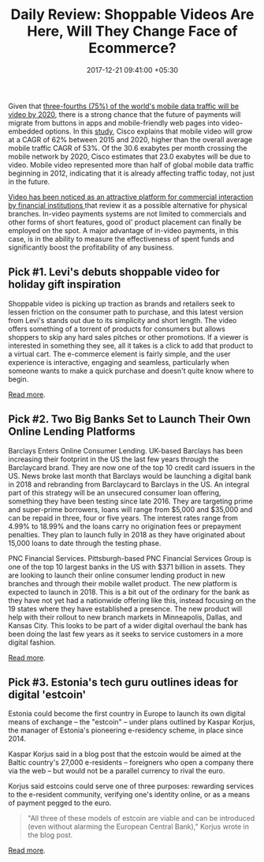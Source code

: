 ﻿---
title: 'Daily Review: Shoppable Videos Are Here, Will They Change Face of Ecommerce?'
date: 2017-12-21 09:41:00 +05:30
tags:
- mobile payments
- payments
- shopping
- lending
- e-commerce
- banking
- consumer loans
Image: "/uploads/iStock-458608371.jpg"
Person: Elena Mesropyan
category:
- Payments
Companies:
- Barclays
- PNC Financial Services Group
Markets:
- Europe
- US
- Estonia
---

Given that [three-fourths (75%) of the world's mobile data traffic will be video by 2020](http://www.cisco.com/c/en/us/solutions/collateral/service-provider/visual-networking-index-vni/mobile-white-paper-c11-520862.html), there is a strong chance that the future of payments will migrate from buttons in apps and mobile-friendly web pages into video-embedded options. In this [study](http://www.cisco.com/c/en/us/solutions/collateral/service-provider/visual-networking-index-vni/mobile-white-paper-c11-520862.html), Cisco explains that mobile video will grow at a CAGR of 62% between 2015 and 2020, higher than the overall average mobile traffic CAGR of 53%. Of the 30.6 exabytes per month crossing the mobile network by 2020, Cisco estimates that 23.0 exabytes will be due to video. Mobile video represented more than half of global mobile data traffic beginning in 2012, indicating that it is already affecting traffic today, not just in the future.

[Video has been noticed as an attractive platform for commercial interaction by financial institutions ](https://letstalkpayments.com/bank-branches-are-not-dying-they-are-evolving-into-video-banking/)that review it as a possible alternative for physical branches. In-video payments systems are not limited to commercials and other forms of short features, good ol' product placement can finally be employed on the spot. A major advantage of in-video payments, in this case, is in the ability to measure the effectiveness of spent funds and significantly boost the profitability of any business.

## Pick #1. Levi's debuts shoppable video for holiday gift inspiration

Shoppable video is picking up traction as brands and retailers seek to lessen friction on the consumer path to purchase, and this latest version from Levi's stands out due to its simplicity and short length. The video offers something of a torrent of products for consumers but allows shoppers to skip any hard sales pitches or other promotions. If a viewer is interested in something they see, all it takes is a click to add that product to a virtual cart. The e-commerce element is fairly simple, and the user experience is interactive, engaging and seamless, particularly when someone wants to make a quick purchase and doesn't quite know where to begin.

[Read more](https://www.retaildive.com/news/levis-debuts-shoppable-video-for-holiday-gift-inspiration/513528/).

## Pick #2. Two Big Banks Set to Launch Their Own Online Lending Platforms

Barclays Enters Online Consumer Lending. UK-based Barclays has been increasing their footprint in the US the last few years through the Barclaycard brand. They are now one of the top 10 credit card issuers in the US. News broke last month that Barclays would be launching a digital bank in 2018 and rebranding from Barclaycard to Barclays in the US. An integral part of this strategy will be an unsecured consumer loan offering, something they have been testing since late 2016. They are targeting prime and super-prime borrowers, loans will range from $5,000 and $35,000 and can be repaid in three, four or five years. The interest rates range from 4.99% to 18.99% and the loans carry no origination fees or prepayment penalties. They plan to launch fully in 2018 as they have originated about 15,000 loans to date through the testing phase.

PNC Financial Services. Pittsburgh-based PNC Financial Services Group is one of the top 10 largest banks in the US with $371 billion in assets. They are looking to launch their online consumer lending product in new branches and through their mobile wallet product. The new platform is expected to launch in 2018. This is a bit out of the ordinary for the bank as they have not yet had a nationwide offering like this, instead focusing on the 19 states where they have established a presence. The new product will help with their rollout to new branch markets in Minneapolis, Dallas, and Kansas City. This looks to be part of a wider digital overhaul the bank has been doing the last few years as it seeks to service customers in a more digital fashion.

[Read more](https://www.lendacademy.com/two-big-banks-set-launch-online-lending-platforms/).

## Pick #3. Estonia's tech guru outlines ideas for digital 'estcoin'

Estonia could become the first country in Europe to launch its own digital means of exchange – the "estcoin" – under plans outlined by Kaspar Korjus, the manager of Estonia's pioneering e-residency scheme, in place since 2014.

Kaspar Korjus said in a blog post that the estcoin would be aimed at the Baltic country's 27,000 e-residents – foreigners who open a company there via the web – but would not be a parallel currency to rival the euro.

Korjus said estcoins could serve one of three purposes: rewarding services to the e-resident community, verifying one's identity online, or as a means of payment pegged to the euro. 

> "All three of these models of estcoin are viable and can be introduced (even without alarming the European Central Bank)," Korjus wrote in the blog post.

[Read more](https://www.reuters.com/article/us-bitcoin-estonia-estcoin/estonias-tech-guru-outlines-ideas-for-digital-estcoin-idUSKBN1ED1E6).